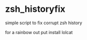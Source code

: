 # zsh_historyfix
simple script to fix corrupt zsh history

for a rainbow out put install lolcat

<sudo apt install lolcat>
